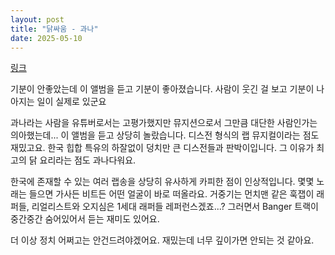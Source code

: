 ```yaml
---
layout: post
title: "닭싸움 - 과나"
date: 2025-05-10
---
```

[링크](https://youtu.be/pj2VMUJxKBI?feature=shared)

기분이 안좋았는데 이 앨범을 듣고 기분이 좋아졌습니다. 사람이 웃긴 걸 보고 기분이 나아지는 일이 실제로 있군요

과나라는 사람을 유튜버로서는 고평가했지만 뮤지션으로서 그만큼 대단한 사람인가는 의아했는데... 이 앨범을 듣고 상당히 놀랐습니다. 디스전 형식의 랩 뮤지컬이라는 점도 재밌고요. 한국 힙합 특유의 하잘없이 덩치만 큰 디스전들과 판박이입니다. 그 이유가 최고의 닭 요리라는 점도 과나다워요.

한국에 존재할 수 있는 여러 랩송을 상당히 유사하게 카피한 점이 인상적입니다. 몇몇 노래는 들으면 가사든 비트든 어떤 얼굴이 바로 떠올라요. 거중기는 먼치맨 같은 훅잽이 래퍼들, 리얼리스트와 오지심은 1세대 래퍼들 레퍼런스겠죠...? 그러면서 Banger 트랙이 중간중간 숨어있어서 듣는 재미도 있어요.

더 이상 정치 어쩌고는 안건드려야겠어요. 재밌는데 너무 깊이가면 안되는 것 같아요.
